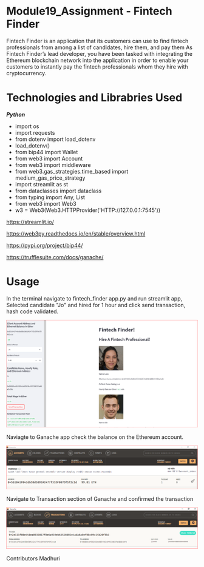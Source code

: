 # Module19_Assignment - Fintech Finder 

Fintech Finder is an application that its customers can use to find fintech professionals from among a list of candidates, hire them, and pay them
As Fintech Finder’s lead developer, you have been tasked with integrating the Ethereum blockchain network into the application in order to enable your customers to instantly pay the fintech professionals whom they hire with cryptocurrency.

# Technologies and Librabries Used 
***Python***
- import os
- import requests
- from dotenv import load_dotenv
- load_dotenv()
- from bip44 import Wallet
- from web3 import Account
- from web3 import middleware
- from web3.gas_strategies.time_based import medium_gas_price_strategy
- import streamlit as st
- from dataclasses import dataclass
- from typing import Any, List
- from web3 import Web3
- w3 = Web3(Web3.HTTPProvider('HTTP://127.0.0.1:7545'))

https://streamlit.io/

https://web3py.readthedocs.io/en/stable/overview.html

https://pypi.org/project/bip44/

https://trufflesuite.com/docs/ganache/

# Usage 

In the terminal navigate to fintech_finder app.py  and run streamlit app, Selected candidate "Jo" and hired for 1 hour and click  send transaction, hash code validated.

![confirmation](https://github.com/mbhat83/Module19_Assignment/blob/main/Screenshots/confirmation.PNG)

Naviagte to Ganache app check the balance on the Ethereum account. 

![Balance](https://github.com/mbhat83/Module19_Assignment/blob/main/Screenshots/Balance.PNG)

Navigate to Transaction section of Ganache and confirmed the transaction 

![transaction](https://github.com/mbhat83/Module19_Assignment/blob/main/Screenshots/transaction.PNG)


Contributors
Madhuri 



 
